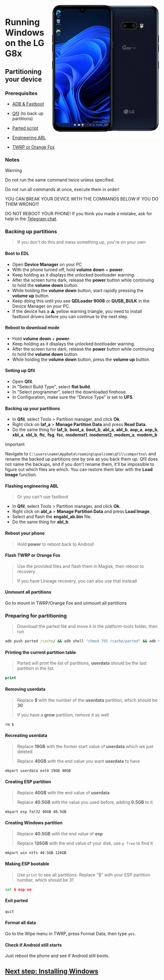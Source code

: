  <img align="right" src="https://github.com/Icesito68/Port-Windows-11-Lg-G8x/blob/Lg-G8x/mh2lm.png" width="350" alt="Windows 11 Running On A Lg G8x">

# Running Windows on the LG G8x

## Partitioning your device

### Prerequisites
- [ADB & Fastboot](https://developer.android.com/studio/releases/platform-tools)

- [Qfil](https://github.com/Icesito68/Port-Windows-11-Lge-devices/releases/tag/Qfil) (to back up partitions)
  
- [Parted script](https://github.com/Icesito68/Port-Windows-11-Lge-devices/releases/download/Files/parted)

- [Engineering ABL](https://github.com/Icesito68/Port-Windows-11-Lge-devices/releases/download/Files/engabl_ab.bin)
  
- [TWRP or Orange Fox](https://github.com/Icesito68/Port-Windows-11-Lge-devices/releases/tag/Recoveries)

### Notes
> [!WARNING]  
> 
> Do not run the same command twice unless specified.
>  
> Do not run all commands at once, execute them in order!
>
> YOU CAN BREAK YOUR DEVICE WITH THE COMMANDS BELOW IF YOU DO THEM WRONG!!!
>
> DO NOT REBOOT YOUR PHONE! If you think you made a mistake, ask for help in the [Telegram chat](https://t.me/winong8x).

### Backing up partitions
> If you don't do this and mess something up, you're on your own

#### Boot to EDL
- Open **Device Manager** on your PC
- With the phone turned off, hold **volume down** + **power**.
- Keep holding as it displays the unlocked bootloader warning.
- After the screen turns dark, release the **power** button while continuing to hold the **volume down** button.
- While holding the **volume down** button, start rapidly pressing the **volume up** button.
- Keep doing this until you see **QDLoader 9008** or **QUSB_BULK** in the Device Manager on your PC.
- If the device has a ⚠️ yellow warning triangle, you need to install fastboot drivers before you can continue to the next step.

#### Reboot to download mode
- Hold **volume down** + **power**.
- Keep holding as it displays the unlocked bootloader warning.
- After the screen turns dark, release the **power** button while continuing to hold the **volume down** button.
- While holding the **volume down** button, press the **volume up** button.

#### Setting up Qfil
- Open **Qfil**.
- In "Select Build Type", select **flat build**.
- In "Select programmer", select the downloaded firehose.
- In Configuration, make sure the "Device Type" is set to **UFS**.

#### Backing up your partitions
- In **Qfil**, select Tools > Partition manager, and click **Ok**.
- Right click on **laf_a** > **Manage Partition Data** and press **Read Data**.
- Do the same thing for **laf_b**, **boot_a**, **boot_b**, **abl_a**, **abl_b**, **aop_a**, **aop_b**, **xbl_a**, **xbl_b**, **ftc**, **fsg**, **fsc**, **modemst1**, **modemst2**, **modem_a**, **modem_b**

> [!Important]
> Navigate to `C:\users\name\AppData\roaming\qualcomm\qfil\comportno\` and rename the backed up partitions one by one as you back them up. Qfil does not name the backups, and if you don't rename them, it'll be impossible to figure out which files are which. You can restore them later with the **Load Image** function.

#### Flashing engineering ABL
> Or you can't use fastboot
- In **Qfil**, select Tools > Partition manager, and click **Ok**.
- Right click on **abl_a** > **Manage Partition Data** and press **Load Image**.
- Select and flash the **engabl_ab.bin** file.
- Do the same thing for **abl_b**.

#### Reboot your phone
> Hold **power** to reboot back to Android

#### Flash TWRP or Orange Fox
> Use the provided files and flash them in Magisk, then reboot to recovery
>
> If you have Lineage recovery, you can also use that instead

#### Unmount all partitions
Go to mount in TWRP/Orange Fox and unmount all partitions

### Preparing for partitioning
> Download the parted file and move it in the platform-tools folder, then run
```cmd
adb push parted /cache/ && adb shell "chmod 755 /cache/parted" && adb shell /cache/parted /dev/block/sda
```

#### Printing the current partition table
> Parted will print the list of partitions, **userdata** should be the last partition in the list.
```cmd
print
```

#### Removing userdata
> Replace **$** with the number of the **userdata** partition, which should be **30**
> 
> If you have a **grow** partition, remove it as well
```cmd
rm $
```

#### Recreating userdata
> Replace **19GB** with the former start value of **userdata** which we just deleted
>
> Replace **40GB** with the end value you want **userdata** to have
```cmd
mkpart userdata ext4 19GB 40GB
```

#### Creating ESP partition
> Replace **40GB** with the end value of **userdata**
>
> Replace **40.5GB** with the value you used before, adding **0.5GB** to it
```cmd
mkpart esp fat32 40GB 40.5GB
```

#### Creating Windows partition
> Replace **40.5GB** with the end value of **esp**
>
> Replace **126GB** with the end value of your disk, use `p free` to find it
```cmd
mkpart win ntfs 40.5GB 126GB
```

#### Making ESP bootable
> Use `print` to see all partitions. Replace "$" with your ESP partition number, which should be 31
```cmd
set $ esp on
```

#### Exit parted
```cmd
quit
```

#### Format all data
Go to the Wipe menu in TWRP, press Format Data, then type `yes`.

#### Check if Android still starts
Just reboot the phone and see if Android still boots.

## [Next step: Installing Windows](2-install.md)












